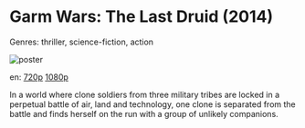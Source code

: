 # Garm Wars: The Last Druid (2014)

Genres: thriller, science-fiction, action

![poster](http://image.tmdb.org/t/p/w500/6PlqvUbWU9EbKKDVCj89aPkuCN8.jpg)

en:
  [720p](magnet:?xt=urn:btih:55EBB17CD7AB8FD6E9DBDF13031535F96CA94337&tr=udp://glotorrents.pw:6969/announce&tr=udp://tracker.opentrackr.org:1337/announce&tr=udp://torrent.gresille.org:80/announce&tr=udp://tracker.openbittorrent.com:80&tr=udp://tracker.coppersurfer.tk:6969&tr=udp://tracker.leechers-paradise.org:6969&tr=udp://p4p.arenabg.ch:1337&tr=udp://tracker.internetwarriors.net:1337)
  [1080p](magnet:?xt=urn:btih:15461908211AEADC09710D4D3F42F58F6EA793FE&tr=udp://glotorrents.pw:6969/announce&tr=udp://tracker.opentrackr.org:1337/announce&tr=udp://torrent.gresille.org:80/announce&tr=udp://tracker.openbittorrent.com:80&tr=udp://tracker.coppersurfer.tk:6969&tr=udp://tracker.leechers-paradise.org:6969&tr=udp://p4p.arenabg.ch:1337&tr=udp://tracker.internetwarriors.net:1337)
  


In a world where clone soldiers from three military tribes are locked in a perpetual battle of air, land and technology, one clone is separated from the battle and finds herself on the run with a group of unlikely companions.